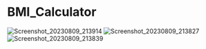 # BMI_Calculator
![Screenshot_20230809_213914](https://github.com/ShahinAlamK/BMI_Calculator/assets/91818093/2f97f84d-01bc-45de-9780-0f484e20e711)
![Screenshot_20230809_213827](https://github.com/ShahinAlamK/BMI_Calculator/assets/91818093/79e3c908-ddcd-4f05-951f-437823a56b08)
![Screenshot_20230809_213839](https://github.com/ShahinAlamK/BMI_Calculator/assets/91818093/0617dcdd-5090-468d-99d8-ae41ef8b265e)

